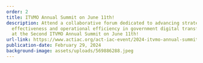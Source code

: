 ```yaml
---
order: 2
title: ITVMO Annual Summit on June 11th!
description: Attend a collaborative forum dedicated to advancing strategic
  effectiveness and operational efficiency in government digital transformation
  at the Second ITVMO Annual Summit on June 11th!
url-link: https://www.actiac.org/act-iac-event/2024-itvmo-annual-summit
publication-date: February 29, 2024
background-image: assets/uploads/569886288.jpeg
---
```

